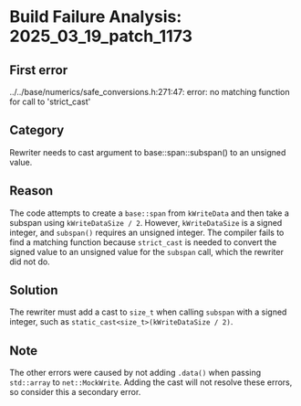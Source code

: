 # Build Failure Analysis: 2025_03_19_patch_1173

## First error

../../base/numerics/safe_conversions.h:271:47: error: no matching function for call to 'strict_cast'

## Category
Rewriter needs to cast argument to base::span::subspan() to an unsigned value.

## Reason
The code attempts to create a `base::span` from `kWriteData` and then take a subspan using `kWriteDataSize / 2`. However, `kWriteDataSize` is a signed integer, and `subspan()` requires an unsigned integer. The compiler fails to find a matching function because `strict_cast` is needed to convert the signed value to an unsigned value for the `subspan` call, which the rewriter did not do.

## Solution
The rewriter must add a cast to `size_t` when calling `subspan` with a signed integer, such as `static_cast<size_t>(kWriteDataSize / 2)`.

## Note
The other errors were caused by not adding `.data()` when passing `std::array` to `net::MockWrite`. Adding the cast will not resolve these errors, so consider this a secondary error.